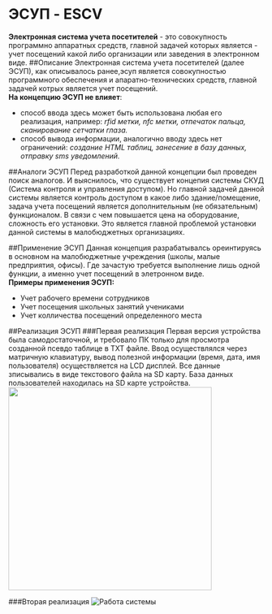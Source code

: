 # ЭСУП - ESCV
**Электронная система учета посетителей** - это совокупность программно аппаратных средств, главной задачей которых является - учет посещений какой либо организации или заведения в электронном виде.
##Описание
Электронная система учета посетителей (далее ЭСУП), как описывалось ранее,эсуп является совокупностью программного обеспечения и апаратно-технических средств, главной задачей котрых является учет посещений. 
<br>**На концепцию ЭСУП не влияет**: 
* способ ввода здесь может быть использована любая его реализация, например: *rfid метки, nfc метки, отпечаток пальца, сканирование сетчатки глаза.* 
* способ вывода информации, аналогично вводу здесь нет ограничений: *создание HTML таблиц, занесение в базу данных, отправку sms уведомлений.*

##Аналоги ЭСУП
Перед разработкой данной концепции был проведен поиск аналогов. И выяснилось, что существует концепия системы СКУД (Система контроля и управления доступом). Но главной задачей данной системы является контроль доступом в какое либо здание/помещение, задача учета посещений является дополнительным (не обязательным) функционалом. В связи с чем повышается цена на оборудование, сложность его установки. Это является главной проблемой установки данной системы в малобюджетных организациях.

##Применение ЭСУП
Данная концепция разрабатывалсь ореинтируясь в основном на малобюджетные учреждения (школы, малые предприятия, офисы). Где зачастую требуется выполнение лишь одной функции, а именно учет посещений в элетронном виде. 
<br> **Примеры применения ЭСУП:**
* Учет рабочего времени сотрудников
* Учет посещения школьных занятий учениками
* Учет колличества посещений определенного места 

##Реализация ЭСУП
###Первая реализация
Первая версия устройства была самодостаточной, и требовало ПК только для просмотра созданной псевдо таблице в TXT файле.
Ввод осуществлялся через матричную клавиатуру, вывод полезной информации (время, дата, имя пользователя) осуществляется на LCD дисплей. Все данные зписывались в виде текстового файла на SD карту. База данных пользователей находилась на SD карте устройства.
<br><img src = "https://pp.vk.me/c636329/v636329884/e1f4/J6X9drMiF_4.jpg" height = 400>


###Вторая реализация
![Работа системы](https://pp.vk.me/c633423/v633423884/25d4b/k4vXGyPlRPE.jpg)

